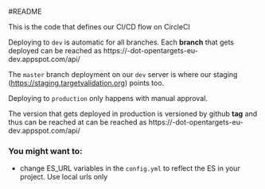 #README

This is the code that defines our CI/CD flow on CircleCI

Deploying to `dev` is automatic for all branches. Each **branch** that gets
deployed can be reached as
https://<branchname>-dot-opentargets-eu-dev.appspot.com/api/

The `master` branch deployment on our `dev` server is where our staging (https://staging.targetvalidation.org) points too.

Deploying to `production` only happens with manual approval. 

The version that gets deployed in production is versioned by github **tag** and
thus can be reached at can be reached as
https://<prod-tagname>-dot-opentargets-eu-dev.appspot.com/api/


### You might want to:

* change ES_URL variables in the `config.yml` to reflect the ES in your project. Use local urls only
